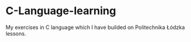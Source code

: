 # C-Language-learning
My exercises in C language which I have builded on Politechnika Łódzka lessons.
